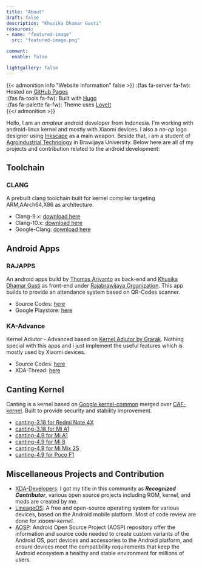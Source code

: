 ```yaml
---
title: "About"
draft: false
description: "Khusika Dhamar Gusti"
resources:
- name: "featured-image"
  src: "featured-image.png"

comment:
  enable: false

lightgallery: false
---
```

{{< admonition info "Website Information" false >}}
:(fas fa-server fa-fw): Hosted on [GitHub Pages](https://help.github.com/en/github/working-with-github-pages/about-github-pages)  
:(fas fa-tools fa-fw): Built with [Hugo](https://gohugo.io/)  
:(fas fa-palette fa-fw): Theme uses [LoveIt](https://hugoloveit.com)  
{{</ admonition >}}

Hello, I am an _amateur_ android developer from Indonesia. I'm working with android-linux kernel and mostly with Xiaomi devices. I also a _no-op_ logo designer using [Inkscape](https://inkscape.org) as a main weapon. Beside that, i am a student of [Agroindustrial Technology](https://tip.ub.ac.id) in Brawijaya University. Below here are all of my projects and contribution related to the android development:

## Toolchain
### CLANG
A prebuilt clang toolchain built for kernel compiler targeting ARM,AArch64,X86 as architecture.
* Clang-9.x: [download here](https://github.com/khusika/canting_prebuilts_clang/archive/9.x.zip)
* Clang-10.x: [download here](https://github.com/khusika/canting_prebuilts_clang/archive/10.x.zip)
* Google-Clang: [download here](https://github.com/khusika/prebuilt_google_clang/archive/master.zip)

## Android Apps
### RAJAPPS
An android apps build by [Thomas Ariyanto](https://github.com/thomasaryanto) as back-end and [Khusika Dhamar Gusti](https://github.com/khusika) as front-end under [Rajabrawijaya Organization](https://rajabrawijaya.ub.ac.id/). This app builds to provide an attendance system based on QR-Codes scanner.
* Source Codes: [here](https://github.com/khusika/RAJApps)
* Google Playstore: [here](https://play.google.com/store/apps/details?id=com.pit.qrcodesrajabrawijaya)

### KA-Advance
Kernel Adiutor - Advanced based on [Kernel Adiutor by Grarak](https://forum.xda-developers.com/android/apps-games/app-kernel-adiutor-t2986129). Nothing special with this apps and i just implement the useful features which is mostly used by Xiaomi devices.
* Source Codes: [here](https://github.com/khusika/KA-Advanced)
* XDA-Thread: [here](https://forum.xda-developers.com/mi-a1/themes/app-ka-advanced-v1-0-t3835475)

## Canting Kernel
Canting is a kernel based on [Google kernel-common](https://android.googlesource.com/kernel/common) merged over [CAF-kernel](https://source.codeaurora.org/quic/la/kernel). Built to provide security and stability improvement.
* [canting-3.18 for Redmi Note 4X](https://forum.xda-developers.com/redmi-note-4/xiaomi-redmi-note-4-snapdragon-roms-kernels-recoveries--other-development/kernel-canting-0-1-t3865604)
* [canting-3.18 for Mi A1](https://forum.xda-developers.com/mi-a1/development/kernel-canting-0-1-t3865600)
* [canting-4.9 for Mi A1](https://forum.xda-developers.com/mi-a1/development/kernel-canting-0-1-t3871134)
* [canting-4.9 for Mi 8](https://forum.xda-developers.com/mi-8/development/kernel-canting-0-1-t3907882)
* [canting-4.9 for Mi Mix 2S](https://forum.xda-developers.com/xiaomi-mi-mix-2s/development/kernel-canting-0-1-t3907884)
* [canting-4.9 for Poco F1](https://forum.xda-developers.com/poco-f1/development/kernel-canting-0-1-t3907883)

## Miscellaneous Projects and Contribution
* [XDA-Developers](https://forum.xda-developers.com/member.php?u=5123347): I got my title in this community as **_Recognized Contributor_**, various open source projects including ROM, kernel, and mods are created by me.
* [LineageOS](https://review.lineageos.org/q/owner:mail%2540khusika.com): A free and open-source operating system for various devices, based on the Android mobile platform. Most of code review are done for _xiaomi-kernel_.
* [AOSP](https://android-review.googlesource.com/q/owner:mail%2540khusika.com): Android Open Source Project (AOSP) repository offer the information and source code needed to create custom variants of the Android OS, port devices and accessories to the Android platform, and ensure devices meet the compatibility requirements that keep the Android ecosystem a healthy and stable environment for millions of users.
